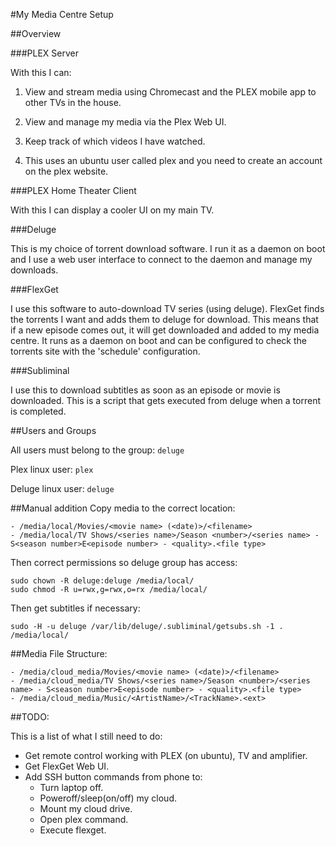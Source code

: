 #My Media Centre Setup

##Overview

###PLEX Server

With this I can:

1. View and stream media using Chromecast and the PLEX mobile app to other TVs in the house.

2. View and manage my media via the Plex Web UI.

3. Keep track of which videos I have watched.

3. This uses an ubuntu user called plex and you need to create an account on the plex website.

###PLEX Home Theater Client

With this I can display a cooler UI on my main TV.

###Deluge

This is my choice of torrent download software. I run it as a daemon on boot and I use a web user interface to connect to the daemon and manage my downloads.

###FlexGet

I use this software to auto-download TV series (using deluge). FlexGet finds the torrents I want and adds them to deluge for download. This means that if a new episode comes out, it will get downloaded and added to my media centre. It runs as a daemon on boot and can be configured to check the torrents site with the 'schedule' configuration.

###Subliminal

I use this to download subtitles as soon as an episode or movie is downloaded. This is a script that gets executed from deluge when a torrent is completed.

##Users and Groups

All users must belong to the group: `deluge`

Plex linux user: `plex`

Deluge linux user: `deluge`

##Manual addition
Copy media to the correct location:
```
- /media/local/Movies/<movie name> (<date)>/<filename>
- /media/local/TV Shows/<series name>/Season <number>/<series name> - S<season number>E<episode number> - <quality>.<file type>
```

Then correct permissions so deluge group has access:

```
sudo chown -R deluge:deluge /media/local/
sudo chmod -R u=rwx,g=rwx,o=rx /media/local/
```

Then get subtitles if necessary:
```
sudo -H -u deluge /var/lib/deluge/.subliminal/getsubs.sh -1 . /media/local/
```

##Media File Structure:

```
- /media/cloud_media/Movies/<movie name> (<date)>/<filename>
- /media/cloud_media/TV Shows/<series name>/Season <number>/<series name> - S<season number>E<episode number> - <quality>.<file type>
- /media/cloud_media/Music/<ArtistName>/<TrackName>.<ext>
```

##TODO:

This is a list of what I still need to do:

- Get remote control working with PLEX (on ubuntu), TV and amplifier.
- Get FlexGet Web UI.
- Add SSH button commands from phone to:
  - Turn laptop off.
  - Poweroff/sleep(on/off) my cloud.
  - Mount my cloud drive.
  - Open plex command.
  - Execute flexget.
